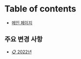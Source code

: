 # Table of contents

* [메인 페이지](README.md)

## 주요 변경 사항 <a href="#important" id="important"></a>

* [📋 2022년](important/2021-09.md)
